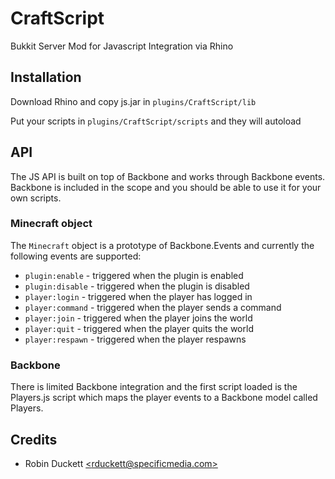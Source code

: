 CraftScript
===========

Bukkit Server Mod for Javascript Integration via Rhino

## Installation
Download Rhino and copy js.jar in `plugins/CraftScript/lib`

Put your scripts in `plugins/CraftScript/scripts` and they will autoload

## API

The JS API is built on top of Backbone and works through Backbone events. Backbone is included in the scope and you
should be able to use it for your own scripts.

### Minecraft object

The `Minecraft` object is a prototype of Backbone.Events and currently the following events are supported:

* `plugin:enable` - triggered when the plugin is enabled
* `plugin:disable` - triggered when the plugin is disabled
* `player:login` - triggered when the player has logged in
* `player:command` - triggered when the player sends a command
* `player:join` - triggered when the player joins the world
* `player:quit` - triggered when the player quits the world
* `player:respawn` - triggered when the player respawns

### Backbone

There is limited Backbone integration and the first script loaded is the Players.js script which maps the player events
to a Backbone model called Players.

## Credits

* Robin Duckett [&lt;rduckett@specificmedia.com&gt;](mailto:rduckett@specificmedia.com)
